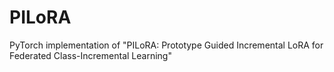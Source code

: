 # PILoRA
PyTorch implementation of "PILoRA: Prototype Guided Incremental LoRA for Federated Class-Incremental Learning"
